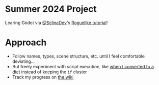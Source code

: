 # Summer 2024 Project
Learing Godot via [@SelinaDev](https://www.github.com/selinadev)'s [Roguelike tutorial](https://selinadev.github.io/05-rogueliketutorial-01/)!

# Approach
- Follow names, types, scene structure, etc. until I feel comfortable deviating...
- But freely experiment with script execution, like [when I converted to a dict](https://github.com/phentos/rl-tutorial-godot/blob/cff053be00d0415827428c9736e35f3e6fb158e8/src/Game/event_handler.gd#L4) instead of keeping the `if` cluster
- Track my progress on [the wiki](https://github.com/phentos/rl-tutorial-godot/wiki)

